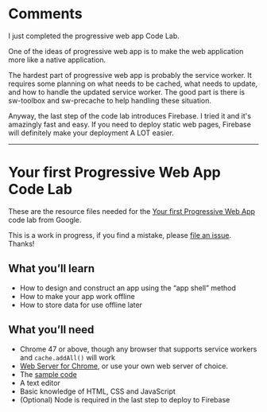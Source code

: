 # Comments

I just completed the progressive web app Code Lab. 

One of the ideas of progressive web app is to make the web application more like a native application. 

The hardest part of progressive web app is probably the service worker. It requires some planning on what needs to be cached, what needs to update, and how to handle the updated service worker. The good part is there is sw-toolbox and sw-precache to help handling these situation.

Anyway, the last step of the code lab introduces Firebase. I tried it and it's amazingly fast and easy. If you need to deploy static web pages, Firebase will definitely make your deployment A LOT easier. 

---

# Your first Progressive Web App Code Lab

These are the resource files needed for the [Your first Progressive Web App](https://codelabs.developers.google.com/codelabs/your-first-pwapp/#0)
code lab from Google.

This is a work in progress, if you find a mistake, please [file an issue](https://github.com/googlecodelabs/your-first-pwapp/issues). Thanks!

## What you’ll learn
* How to design and construct an app using the “app shell” method
* How to make your app work offline
* How to store data for use offline later

## What you’ll need
* Chrome 47 or above, though any browser that supports service workers and `cache.addAll()` will work
* [Web Server for Chrome](https://chrome.google.com/webstore/detail/web-server-for-chrome/ofhbbkphhbklhfoeikjpcbhemlocgigb), or use your own web server of choice.
* The [sample code](https://github.com/googlecodelabs/your-first-pwapp/archive/master.zip)
* A text editor
* Basic knowledge of HTML, CSS and JavaScript
* (Optional) Node is required in the last step to deploy to Firebase
